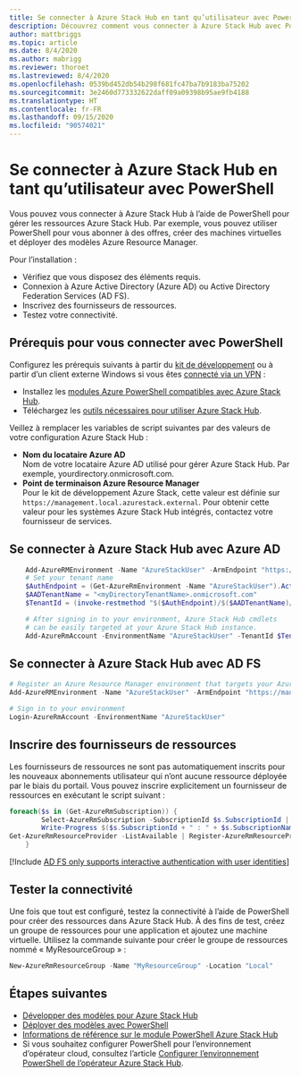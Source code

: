 ```yaml
---
title: Se connecter à Azure Stack Hub en tant qu’utilisateur avec PowerShell
description: Découvrez comment vous connecter à Azure Stack Hub avec PowerShell pour utiliser l’invite interactive ou écrire des scripts.
author: mattbriggs
ms.topic: article
ms.date: 8/4/2020
ms.author: mabrigg
ms.reviewer: thoroet
ms.lastreviewed: 8/4/2020
ms.openlocfilehash: 0539bd452db54b298f681fc47ba7b9183ba75202
ms.sourcegitcommit: 3e2460d773332622daff09a09398b95ae9fb4188
ms.translationtype: HT
ms.contentlocale: fr-FR
ms.lasthandoff: 09/15/2020
ms.locfileid: "90574021"
---
```

# <a name="connect-to-azure-stack-hub-with-powershell-as-a-user"></a>Se connecter à Azure Stack Hub en tant qu’utilisateur avec PowerShell

Vous pouvez vous connecter à Azure Stack Hub à l’aide de PowerShell pour gérer les ressources Azure Stack Hub. Par exemple, vous pouvez utiliser PowerShell pour vous abonner à des offres, créer des machines virtuelles et déployer des modèles Azure Resource Manager.

Pour l’installation :
  - Vérifiez que vous disposez des éléments requis.
  - Connexion à Azure Active Directory (Azure AD) ou Active Directory Federation Services (AD FS). 
  - Inscrivez des fournisseurs de ressources.
  - Testez votre connectivité.

## <a name="prerequisites-to-connecting-with-powershell"></a>Prérequis pour vous connecter avec PowerShell

Configurez les prérequis suivants à partir du [kit de développement](../asdk/asdk-connect.md#connect-to-azure-stack-using-rdp) ou à partir d’un client externe Windows si vous êtes [connecté via un VPN](../asdk/asdk-connect.md#connect-to-azure-stack-using-vpn) :

* Installez les [modules Azure PowerShell compatibles avec Azure Stack Hub](../operator/azure-stack-powershell-install.md).
* Téléchargez les [outils nécessaires pour utiliser Azure Stack Hub](../operator/azure-stack-powershell-download.md).

Veillez à remplacer les variables de script suivantes par des valeurs de votre configuration Azure Stack Hub :

- **Nom du locataire Azure AD**  
  Nom de votre locataire Azure AD utilisé pour gérer Azure Stack Hub. Par exemple, yourdirectory.onmicrosoft.com.
- **Point de terminaison Azure Resource Manager**  
  Pour le kit de développement Azure Stack, cette valeur est définie sur `https://management.local.azurestack.external`. Pour obtenir cette valeur pour les systèmes Azure Stack Hub intégrés, contactez votre fournisseur de services.

## <a name="connect-to-azure-stack-hub-with-azure-ad"></a>Se connecter à Azure Stack Hub avec Azure AD

```powershell  
    Add-AzureRMEnvironment -Name "AzureStackUser" -ArmEndpoint "https://management.local.azurestack.external"
    # Set your tenant name
    $AuthEndpoint = (Get-AzureRmEnvironment -Name "AzureStackUser").ActiveDirectoryAuthority.TrimEnd('/')
    $AADTenantName = "<myDirectoryTenantName>.onmicrosoft.com"
    $TenantId = (invoke-restmethod "$($AuthEndpoint)/$($AADTenantName)/.well-known/openid-configuration").issuer.TrimEnd('/').Split('/')[-1]

    # After signing in to your environment, Azure Stack Hub cmdlets
    # can be easily targeted at your Azure Stack Hub instance.
    Add-AzureRmAccount -EnvironmentName "AzureStackUser" -TenantId $TenantId
```

## <a name="connect-to-azure-stack-hub-with-ad-fs"></a>Se connecter à Azure Stack Hub avec AD FS

  ```powershell  
  # Register an Azure Resource Manager environment that targets your Azure Stack Hub instance
  Add-AzureRMEnvironment -Name "AzureStackUser" -ArmEndpoint "https://management.local.azurestack.external"

  # Sign in to your environment
  Login-AzureRmAccount -EnvironmentName "AzureStackUser"
  ```

## <a name="register-resource-providers"></a>Inscrire des fournisseurs de ressources

Les fournisseurs de ressources ne sont pas automatiquement inscrits pour les nouveaux abonnements utilisateur qui n’ont aucune ressource déployée par le biais du portail. Vous pouvez inscrire explicitement un fournisseur de ressources en exécutant le script suivant :

```powershell  
foreach($s in (Get-AzureRmSubscription)) {
        Select-AzureRmSubscription -SubscriptionId $s.SubscriptionId | Out-Null
        Write-Progress $($s.SubscriptionId + " : " + $s.SubscriptionName)
Get-AzureRmResourceProvider -ListAvailable | Register-AzureRmResourceProvider
    }
```

[!Include [AD FS only supports interactive authentication with user identities](../includes/note-powershell-adfs.md)]

## <a name="test-the-connectivity"></a>Tester la connectivité

Une fois que tout est configuré, testez la connectivité à l’aide de PowerShell pour créer des ressources dans Azure Stack Hub. À des fins de test, créez un groupe de ressources pour une application et ajoutez une machine virtuelle. Utilisez la commande suivante pour créer le groupe de ressources nommé « MyResourceGroup » :

```powershell  
New-AzureRmResourceGroup -Name "MyResourceGroup" -Location "Local"
```

## <a name="next-steps"></a>Étapes suivantes

- [Développer des modèles pour Azure Stack Hub](azure-stack-develop-templates.md)
- [Déployer des modèles avec PowerShell](azure-stack-deploy-template-powershell.md)
- [Informations de référence sur le module PowerShell Azure Stack Hub](/powershell/azure/azure-stack/overview)
- Si vous souhaitez configurer PowerShell pour l’environnement d’opérateur cloud, consultez l’article [Configurer l’environnement PowerShell de l’opérateur Azure Stack Hub](../operator/azure-stack-powershell-configure-admin.md).
